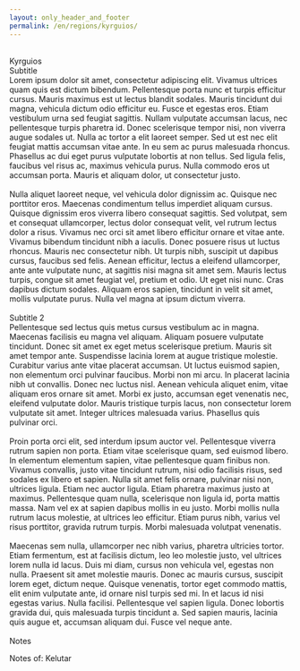 ```yaml
---
layout: only_header_and_footer
permalink: /en/regions/kyrguios/
---
```



<div class="section" id="about">
  <div class="container">
    <div class="section" id="about">
      <div class="container">
        <div class="card" data-aos="fade-up" data-aos-offset="10">
        <br>
        <div class="h1 text-center mb-4 title">
          Kyrguios
        </div>
        <div>
          <div class="col-lg-12">
            <div class="h4 mt-0 title">Subtitle</div>
            Lorem ipsum dolor sit amet, consectetur adipiscing elit. Vivamus ultrices quam quis est dictum bibendum. Pellentesque porta nunc et turpis efficitur cursus. Mauris maximus est ut lectus blandit sodales. Mauris tincidunt dui magna, vehicula dictum odio efficitur eu. Fusce et egestas eros. Etiam vestibulum urna sed feugiat sagittis. Nullam vulputate accumsan lacus, nec pellentesque turpis pharetra id. Donec scelerisque tempor nisi, non viverra augue sodales ut. Nulla ac tortor a elit laoreet semper. Sed ut est nec elit feugiat mattis accumsan vitae ante. In eu sem ac purus malesuada rhoncus. Phasellus ac dui eget purus vulputate lobortis at non tellus. Sed ligula felis, faucibus vel risus ac, maximus vehicula purus. Nulla commodo eros ut accumsan porta. Mauris et aliquam dolor, ut consectetur justo.
            <br><br>
            Nulla aliquet laoreet neque, vel vehicula dolor dignissim ac. Quisque nec porttitor eros. Maecenas condimentum tellus imperdiet aliquam cursus. Quisque dignissim eros viverra libero consequat sagittis. Sed volutpat, sem et consequat ullamcorper, lectus dolor consequat velit, vel rutrum lectus dolor a risus. Vivamus nec orci sit amet libero efficitur ornare et vitae ante. Vivamus bibendum tincidunt nibh a iaculis. Donec posuere risus ut luctus rhoncus. Mauris nec consectetur nibh. Ut turpis nibh, suscipit ut dapibus cursus, faucibus sed felis. Aenean efficitur, lectus a eleifend ullamcorper, ante ante vulputate nunc, at sagittis nisi magna sit amet sem. Mauris lectus turpis, congue sit amet feugiat vel, pretium et odio. Ut eget nisi nunc. Cras dapibus dictum sodales. Aliquam eros sapien, tincidunt in velit sit amet, mollis vulputate purus. Nulla vel magna at ipsum dictum viverra.
            <br><br>
            <div class="h4 mt-0 title">Subtitle 2</div>
            Pellentesque sed lectus quis metus cursus vestibulum ac in magna. Maecenas facilisis eu magna vel aliquam. Aliquam posuere vulputate tincidunt. Donec sit amet ex eget metus scelerisque pretium. Mauris sit amet tempor ante. Suspendisse lacinia lorem at augue tristique molestie. Curabitur varius ante vitae placerat accumsan. Ut luctus euismod sapien, non elementum orci pulvinar faucibus. Morbi non mi arcu. In placerat lacinia nibh ut convallis. Donec nec luctus nisl. Aenean vehicula aliquet enim, vitae aliquam eros ornare sit amet. Morbi ex justo, accumsan eget venenatis nec, eleifend vulputate dolor. Mauris tristique turpis lacus, non consectetur lorem vulputate sit amet. Integer ultrices malesuada varius. Phasellus quis pulvinar orci.
            <br><br>
            Proin porta orci elit, sed interdum ipsum auctor vel. Pellentesque viverra rutrum sapien non porta. Etiam vitae scelerisque quam, sed euismod libero. In elementum elementum sapien, vitae pellentesque quam finibus non. Vivamus convallis, justo vitae tincidunt rutrum, nisi odio facilisis risus, sed sodales ex libero et sapien. Nulla sit amet felis ornare, pulvinar nisi non, ultrices ligula. Etiam nec auctor ligula. Etiam pharetra maximus justo at maximus. Pellentesque quam nulla, scelerisque non ligula id, porta mattis massa. Nam vel ex at sapien dapibus mollis in eu justo. Morbi mollis nulla rutrum lacus molestie, at ultrices leo efficitur. Etiam purus nibh, varius vel risus porttitor, gravida rutrum turpis. Morbi malesuada volutpat venenatis.
            <br><br>
            Maecenas sem nulla, ullamcorper nec nibh varius, pharetra ultricies tortor. Etiam fermentum, est at facilisis dictum, leo leo molestie justo, vel ultrices lorem nulla id lacus. Duis mi diam, cursus non vehicula vel, egestas non nulla. Praesent sit amet molestie mauris. Donec ac mauris cursus, suscipit lorem eget, dictum neque. Quisque venenatis, tortor eget commodo mattis, elit enim vulputate ante, id ornare nisl turpis sed mi. In et lacus id nisi egestas varius. Nulla facilisi. Pellentesque vel sapien ligula. Donec lobortis gravida dui, quis malesuada turpis tincidunt a. Sed sapien mauris, lacinia quis augue et, accumsan aliquam dui. Fusce vel neque ante. 
            <br><br>
          </div>
      </div>
    </div>    
    <div class="h3 text-left mb-4 title">
      Notes
    </div>
    <div>
      <p>Notes of: Kelutar</p>
    </div>  
  </div>
</div>
